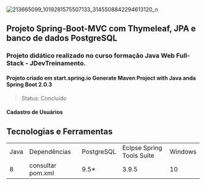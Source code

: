 
![213665099_1019281575507133_3145508842294613120_n](https://user-images.githubusercontent.com/37045332/125006891-8689d300-e035-11eb-9f90-0e9427a2b298.jpg)

## Projeto Spring-Boot-MVC com Thymeleaf, JPA e banco de dados PostgreSQL
### Projeto didático realizado no curso formação Java Web Full-Stack - JDevTreinamento. 
#### Projeto criado em start.spring.io Generate Maven Project with Java anda Spring Boot 2.0.3
> Status: Concluído

#### Cadastro de Usuários

## Tecnologias e Ferramentas
<table>
  <tr> 
    <td>Java</td>
    <td>Dependências</td>
    <td>PostgreSQL</td>
    <td>Eclpse Spring Tools Suite</td>
    <td>Windows</td>
  </tr>
  <tr> 
    <td>8</td>
    <td>consultar pom.xml</td>
    <td>9.5*</td>
    <td>3.9.5</td>
    <td>10</td>
  </tr>
</table>

